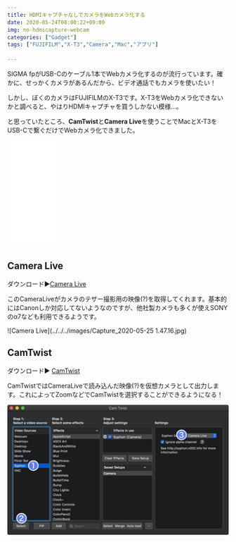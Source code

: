 ```yaml
---
title: HDMIキャプチャなしでカメラをWebカメラ化する
date: 2020-05-24T08:00:22+09:00
img: no-hdmicapture-webcam
categories: ["Gadget"]
tags: ["FUJIFILM","X-T3","Camera","Mac","アプリ"]

---
```


SIGMA fpがUSB-Cのケーブル1本でWebカメラ化するのが流行っています。確かに、せっかくカメラがあるんだから、ビデオ通話でもカメラを使いたい！

しかし、ぼくのカメラはFUJIFILMのX-T3です。X-T3をWebカメラ化できないかと調べると、やはりHDMIキャプチャを買うしかない模様...。

と思っていたところ、**CamTwist**と**Camera Live**を使うことでMacとX-T3をUSB-Cで繋ぐだけでWebカメラ化できました。

<iframe style="width:120px;height:240px;" marginwidth="0" marginheight="0" scrolling="no" frameborder="0" src="//rcm-fe.amazon-adsystem.com/e/cm?lt1=_blank&bc1=FFFFFF&IS2=1&bg1=FFFFFF&fc1=000000&lc1=0000FF&t=y2001920t-22&language=ja_JP&o=9&p=8&l=as4&m=amazon&f=ifr&ref=as_ss_li_til&asins=B01NBKP6GC&linkId=00b0cb1cee373e22b8d4fcb0a3377a57"></iframe>

## Camera Live

ダウンロード▶︎[Camera Live](https://github.com/v002/v002-Camera-Live/releases)

このCameraLiveがカメラのテザー撮影用の映像(?)を取得してくれます。基本的にはCanonしか対応してないようなのですが、他社製カメラも多くが使えSONYのα7なども利用できるようです。

![Camera Live](../../../images/Capture_2020-05-25 1.47.16.jpg)

## CamTwist

ダウンロード▶︎ [CamTwist](http://camtwiststudio.com)

CamTwistではCameraLiveで読み込んだ映像(?)を仮想カメラとして出力します。これによってZoomなどでCamTwistを選択することができるようになる！

![CamTwist](../../../images/Capture_2020-05-25_1_47_14.jpg)